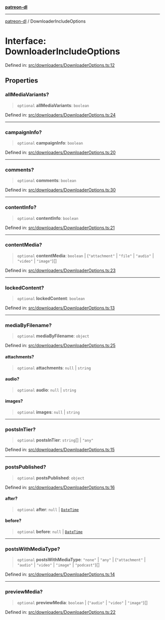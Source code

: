 [**patreon-dl**](../README.md)

***

[patreon-dl](../README.md) / DownloaderIncludeOptions

# Interface: DownloaderIncludeOptions

Defined in: [src/downloaders/DownloaderOptions.ts:12](https://github.com/patrickkfkan/patreon-dl/blob/faebc79e7105b755ed4bb91829b93f102ad3b38c/src/downloaders/DownloaderOptions.ts#L12)

## Properties

### allMediaVariants?

> `optional` **allMediaVariants**: `boolean`

Defined in: [src/downloaders/DownloaderOptions.ts:24](https://github.com/patrickkfkan/patreon-dl/blob/faebc79e7105b755ed4bb91829b93f102ad3b38c/src/downloaders/DownloaderOptions.ts#L24)

***

### campaignInfo?

> `optional` **campaignInfo**: `boolean`

Defined in: [src/downloaders/DownloaderOptions.ts:20](https://github.com/patrickkfkan/patreon-dl/blob/faebc79e7105b755ed4bb91829b93f102ad3b38c/src/downloaders/DownloaderOptions.ts#L20)

***

### comments?

> `optional` **comments**: `boolean`

Defined in: [src/downloaders/DownloaderOptions.ts:30](https://github.com/patrickkfkan/patreon-dl/blob/faebc79e7105b755ed4bb91829b93f102ad3b38c/src/downloaders/DownloaderOptions.ts#L30)

***

### contentInfo?

> `optional` **contentInfo**: `boolean`

Defined in: [src/downloaders/DownloaderOptions.ts:21](https://github.com/patrickkfkan/patreon-dl/blob/faebc79e7105b755ed4bb91829b93f102ad3b38c/src/downloaders/DownloaderOptions.ts#L21)

***

### contentMedia?

> `optional` **contentMedia**: `boolean` \| (`"attachment"` \| `"file"` \| `"audio"` \| `"video"` \| `"image"`)[]

Defined in: [src/downloaders/DownloaderOptions.ts:23](https://github.com/patrickkfkan/patreon-dl/blob/faebc79e7105b755ed4bb91829b93f102ad3b38c/src/downloaders/DownloaderOptions.ts#L23)

***

### lockedContent?

> `optional` **lockedContent**: `boolean`

Defined in: [src/downloaders/DownloaderOptions.ts:13](https://github.com/patrickkfkan/patreon-dl/blob/faebc79e7105b755ed4bb91829b93f102ad3b38c/src/downloaders/DownloaderOptions.ts#L13)

***

### mediaByFilename?

> `optional` **mediaByFilename**: `object`

Defined in: [src/downloaders/DownloaderOptions.ts:25](https://github.com/patrickkfkan/patreon-dl/blob/faebc79e7105b755ed4bb91829b93f102ad3b38c/src/downloaders/DownloaderOptions.ts#L25)

#### attachments?

> `optional` **attachments**: `null` \| `string`

#### audio?

> `optional` **audio**: `null` \| `string`

#### images?

> `optional` **images**: `null` \| `string`

***

### postsInTier?

> `optional` **postsInTier**: `string`[] \| `"any"`

Defined in: [src/downloaders/DownloaderOptions.ts:15](https://github.com/patrickkfkan/patreon-dl/blob/faebc79e7105b755ed4bb91829b93f102ad3b38c/src/downloaders/DownloaderOptions.ts#L15)

***

### postsPublished?

> `optional` **postsPublished**: `object`

Defined in: [src/downloaders/DownloaderOptions.ts:16](https://github.com/patrickkfkan/patreon-dl/blob/faebc79e7105b755ed4bb91829b93f102ad3b38c/src/downloaders/DownloaderOptions.ts#L16)

#### after?

> `optional` **after**: `null` \| [`DateTime`](../classes/DateTime.md)

#### before?

> `optional` **before**: `null` \| [`DateTime`](../classes/DateTime.md)

***

### postsWithMediaType?

> `optional` **postsWithMediaType**: `"none"` \| `"any"` \| (`"attachment"` \| `"audio"` \| `"video"` \| `"image"` \| `"podcast"`)[]

Defined in: [src/downloaders/DownloaderOptions.ts:14](https://github.com/patrickkfkan/patreon-dl/blob/faebc79e7105b755ed4bb91829b93f102ad3b38c/src/downloaders/DownloaderOptions.ts#L14)

***

### previewMedia?

> `optional` **previewMedia**: `boolean` \| (`"audio"` \| `"video"` \| `"image"`)[]

Defined in: [src/downloaders/DownloaderOptions.ts:22](https://github.com/patrickkfkan/patreon-dl/blob/faebc79e7105b755ed4bb91829b93f102ad3b38c/src/downloaders/DownloaderOptions.ts#L22)
